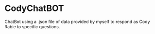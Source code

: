 # CodyChatBOT
ChatBot using a .json file of data provided by myself to respond as Cody Rabie to specific questions.
